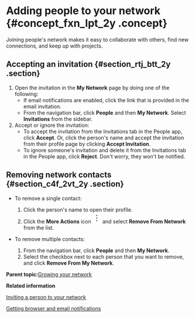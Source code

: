 # Adding people to your network {#concept_fxn_lpt_2y .concept}

Joining people's network makes it easy to collaborate with others, find new connections, and keep up with projects.

## Accepting an invitation {#section_rtj_btt_2y .section}

1.  Open the invitation in the **My Network** page by doing one of the following:
    -   If email notifications are enabled, click the link that is provided in the email invitation.
    -   From the navigation bar, click **People** and then **My Network**. Select **Invitations** from the sidebar.
2.  Accept or ignore the invitation:
    -   To accept the invitation from the Invitations tab in the People app, click **Accept**. Or, click the person's name and accept the invitation from their profile page by clicking **Accept Invitation**.
    -   To ignore someone's invitation and delete it from the Invitations tab in the People app, click **Reject**. Don't worry, they won't be notified.

## Removing network contacts {#section_c4f_2vt_2y .section}

-   To remove a single contact:
    1.  Click the person's name to open their profile.
    2.  Click the **More Actions** icon ![](more_actions.png) and select **Remove From Network** from the list.

-   To remove multiple contacts:
    1.  From the navigation bar, click **People** and then **My Network**.
    2.  Select the checkbox next to each person that you want to remove, and click **Remove From My Network**.

**Parent topic:**[Growing your network](../profiles/t_pers_add_colleagues.md)

**Related information**  


[Inviting a person to your network](t_pers_invite_network.md)

[Getting browser and email notifications](c_pers_getting_notifications.md)

